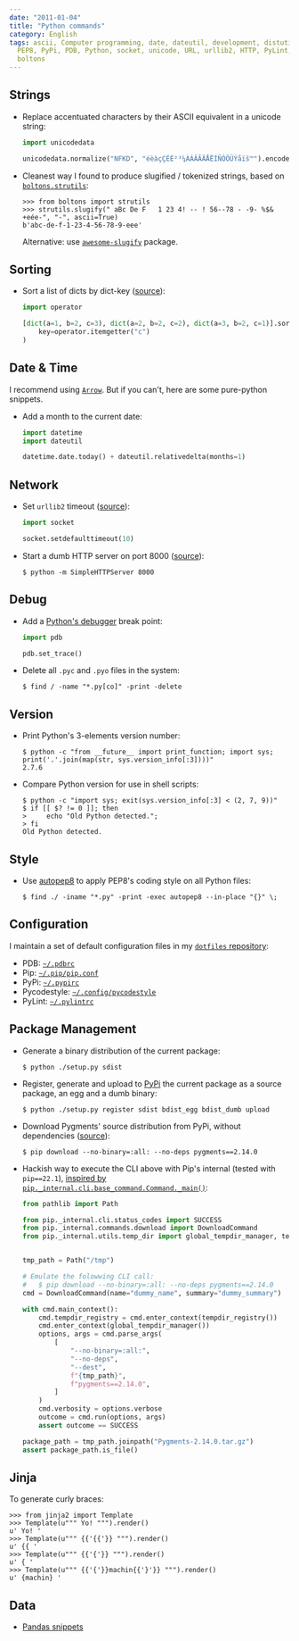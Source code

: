 ```yaml
---
date: "2011-01-04"
title: "Python commands"
category: English
tags: ascii, Computer programming, date, dateutil, development, distutils, encoding,
  PEP8, PyPi, PDB, Python, socket, unicode, URL, urllib2, HTTP, PyLint, Fabric, pip,
  boltons
---
```


## Strings

- Replace accentuated characters by their ASCII equivalent in a unicode string:

  ```python
  import unicodedata

  unicodedata.normalize("NFKD", "éèàçÇÉÈ²³¼ÀÁÂÃÄÅËÍÑÒÖÜÝåïš™").encode("ascii", "ignore")
  ```

- Cleanest way I found to produce slugified / tokenized strings, based on [`boltons.strutils`](https://boltons.readthedocs.io/en/latest/strutils.html#boltons.strutils.slugify):

  ```pycon
  >>> from boltons import strutils
  >>> strutils.slugify(" aBc De F   1 23 4! -- ! 56--78 - -9- %$& +eée-", "-", ascii=True)
  b'abc-de-f-1-23-4-56-78-9-eee'
  ```

  Alternative: use [`awesome-slugify`](https://pypi.python.org/pypi/awesome-slugify) package.

## Sorting

- Sort a list of dicts by dict-key ([source](https://code.pui.ch/2007/07/23/python-sort-a-list-of-dicts-by-dict-key/)):

  ```python
  import operator

  [dict(a=1, b=2, c=3), dict(a=2, b=2, c=2), dict(a=3, b=2, c=1)].sort(
      key=operator.itemgetter("c")
  )
  ```

## Date & Time

I recommend using [`Arrow`](https://crsmithdev.com/arrow/). But if you can't, here are some pure-python snippets.

- Add a month to the current date:

  ```python
  import datetime
  import dateutil

  datetime.date.today() + dateutil.relativedelta(months=1)
  ```

## Network

- Set `urllib2` timeout ([source](https://www.voidspace.org.uk/python/articles/urllib2.shtml)):

  ```python
  import socket

  socket.setdefaulttimeout(10)
  ```

- Start a dumb HTTP server on port 8000 ([source](https://news.ycombinator.com/item?id=2042008)):

  ```shell-session
  $ python -m SimpleHTTPServer 8000
  ```

## Debug

- Add a [Python's debugger](https://docs.python.org/library/pdb.html) break point:

  ```python
  import pdb

  pdb.set_trace()
  ```

- Delete all `.pyc` and `.pyo` files in the system:

  ```shell-session
  $ find / -name "*.py[co]" -print -delete
  ```

## Version

- Print Python's 3-elements version number:

  ```shell-session
  $ python -c "from __future__ import print_function; import sys; print('.'.join(map(str, sys.version_info[:3])))"
  2.7.6
  ```

- Compare Python version for use in shell scripts:

  ```shell-session
  $ python -c "import sys; exit(sys.version_info[:3] < (2, 7, 9))"
  $ if [[ $? != 0 ]]; then
  >     echo "Old Python detected.";
  > fi
  Old Python detected.
  ```

## Style

- Use [autopep8](https://pypi.python.org/pypi/autopep8/) to apply PEP8's coding style on all Python files:

  ```shell-session
  $ find ./ -iname "*.py" -print -exec autopep8 --in-place "{}" \;
  ```

## Configuration

I maintain a set of default configuration files in my [`dotfiles` repository](https://github.com/kdeldycke/dotfiles):

- PDB: [`~/.pdbrc`](https://github.com/kdeldycke/dotfiles/blob/main/dotfiles/.pdbrc)
- Pip: [`~/.pip/pip.conf`](https://github.com/kdeldycke/dotfiles/blob/main/dotfiles/.pip/pip.conf)
- PyPi: [`~/.pypirc`](https://github.com/kdeldycke/dotfiles/blob/main/dotfiles/.pypirc)
- Pycodestyle: [`~/.config/pycodestyle`](https://github.com/kdeldycke/dotfiles/blob/main/dotfiles/.config/pycodestyle)
- PyLint: [`~/.pylintrc`](https://github.com/kdeldycke/dotfiles/blob/main/dotfiles/.pylintrc)

## Package Management

- Generate a binary distribution of the current package:

  ```shell-session
  $ python ./setup.py sdist
  ```

- Register, generate and upload to [PyPi](https://pypi.python.org) the current package as a source package, an egg and a dumb binary:

  ```shell-session
  $ python ./setup.py register sdist bdist_egg bdist_dumb upload
  ```

- Download Pygments' source distribution from PyPi, without dependencies ([source](https://stackoverflow.com/a/56773693)):

  ```shell-session
  $ pip download --no-binary=:all: --no-deps pygments==2.14.0
  ```

- Hackish way to execute the CLI above with Pip's internal (tested with `pip==22.1`), [inspired by `pip._internal.cli.base_command.Command._main()`](https://github.com/pypa/pip/blob/ba38c33/src/pip/_internal/cli/base_command.py#L105-L114):

  ```python
  from pathlib import Path

  from pip._internal.cli.status_codes import SUCCESS
  from pip._internal.commands.download import DownloadCommand
  from pip._internal.utils.temp_dir import global_tempdir_manager, tempdir_registry


  tmp_path = Path("/tmp")

  # Emulate the folowwing CLI call:
  #   $ pip download --no-binary=:all: --no-deps pygments==2.14.0
  cmd = DownloadCommand(name="dummy_name", summary="dummy_summary")

  with cmd.main_context():
      cmd.tempdir_registry = cmd.enter_context(tempdir_registry())
      cmd.enter_context(global_tempdir_manager())
      options, args = cmd.parse_args(
          [
              "--no-binary=:all:",
              "--no-deps",
              "--dest",
              f"{tmp_path}",
              f"pygments==2.14.0",
          ]
      )
      cmd.verbosity = options.verbose
      outcome = cmd.run(options, args)
      assert outcome == SUCCESS

  package_path = tmp_path.joinpath("Pygments-2.14.0.tar.gz")
  assert package_path.is_file()
  ```

## Jinja

To generate curly braces:

```pycon
>>> from jinja2 import Template
>>> Template(u""" Yo! """).render()
u' Yo! '
>>> Template(u""" {{'{{'}} """).render()
u' {{ '
>>> Template(u""" {{'{'}} """).render()
u' { '
>>> Template(u""" {{'{'}}machin{{'}'}} """).render()
u' {machin} '
```

## Data

- [Pandas snippets](https://kevin.deldycke.com/2015/11/pandas-snippets/)
